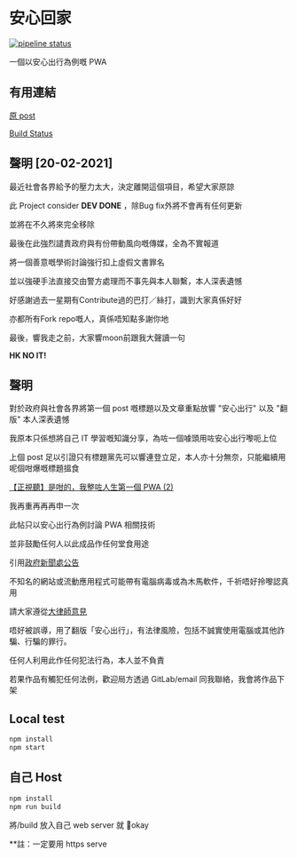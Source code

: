 # 安心回家

[![pipeline status](https://gitlab.com/codogo-b/back-home-safe/badges/master/pipeline.svg)](https://gitlab.com/codogo-b/back-home-safe/-/commits/master)

一個以安心出行為例嘅 PWA

## 有用連結

[原 post](https://lihkg.com/thread/2409365/page/1)

[Build Status](https://gitlab.com/codogo-b/back-home-safe/-/pipelines)

## 聲明 [20-02-2021]

最近社會各界給予的壓力太大，決定離開這個項目，希望大家原諒

此 Project consider **DEV DONE** ，除Bug fix外將不會再有任何更新

並將在不久將來完全移除


最後在此強烈譴責政府與有份帶動風向嘅傳媒，全為不實報道

將一個善意嘅學術討論強行扣上虛假文書罪名

並以強硬手法直接交由警方處理而不事先與本人聯繫，本人深表遺憾


好感謝過去一星期有Contribute過的巴打／絲打，識到大家真係好好

亦都所有Fork repo嘅人，真係唔知點多謝你地

最後，響我走之前，大家響moon前跟我大聲讀一句

**HK NO IT!**


## 聲明

對於政府與社會各界將第一個 post 嘅標題以及文章重點放響 "安心出行" 以及 "翻版"
本人深表遺憾

我原本只係想將自己 IT 學習嘅知識分享，為咗一個噱頭用咗安心出行嚟呃上位

上個 post 足以引證只有標題黨先可以響連登立足，本人亦十分無奈，只能繼續用呢個咁爆嘅標題搵食

[【正視聽】是咁的，我整咗人生第一個 PWA (2)](https://lihkg.com/thread/2404315)

我再重再再再申一次

此帖只以安心出行為例討論 PWA 相關技術

並非鼓勵任何人以此成品作任何堂食用途

引用[政府新聞處公告](https://www.info.gov.hk/gia/general/202102/16/P2021021600529.htm)

不知名的網站或流動應用程式可能帶有電腦病毒或為木馬軟件，千祈唔好拎嚟認真用

請大家遵從[大律師意見](http://cablenews.i-cable.com/ci/news/article/37/722934)

唔好被誤導，用了翻版「安心出行」，有法律風險，包括不誠實使用電腦或其他詐騙、行騙的罪行。

任何人利用此作任何犯法行為，本人並不負責

若果作品有觸犯任何法例，歡迎局方透過 GitLab/email 同我聯絡，我會將作品下架

## Local test

```bash
npm install
npm start
```

## 自己 Host

```bash
npm install
npm run build
```

將/build 放入自己 web server 就 okay

\*\*註：一定要用 https serve
